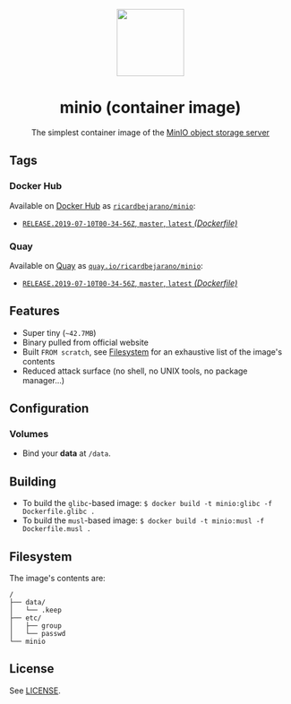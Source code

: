 <p align=center><img src=https://emojipedia-us.s3.dualstack.us-west-1.amazonaws.com/thumbs/160/apple/198/peacock_1f99a.png width=120px></p>
<h1 align=center>minio (container image)</h1>
<p align=center>The simplest container image of the <a href=https://min.io/>MinIO object storage server</a></p>


## Tags

### Docker Hub

Available on [Docker Hub](https://hub.docker.com) as [`ricardbejarano/minio`](https://hub.docker.com/r/ricardbejarano/minio):

- [`RELEASE.2019-07-10T00-34-56Z`, `master`, `latest` *(Dockerfile)*](https://github.com/ricardbejarano/minio/blob/master/Dockerfile)

### Quay

Available on [Quay](https://quay.io) as [`quay.io/ricardbejarano/minio`](https://quay.io/repository/ricardbejarano/minio):

- [`RELEASE.2019-07-10T00-34-56Z`, `master`, `latest` *(Dockerfile)*](https://github.com/ricardbejarano/minio/blob/master/Dockerfile)


## Features

* Super tiny (`~42.7MB`)
* Binary pulled from official website
* Built `FROM scratch`, see [Filesystem](#filesystem) for an exhaustive list of the image's contents
* Reduced attack surface (no shell, no UNIX tools, no package manager...)


## Configuration

### Volumes

- Bind your **data** at `/data`.


## Building

- To build the `glibc`-based image: `$ docker build -t minio:glibc -f Dockerfile.glibc .`
- To build the `musl`-based image: `$ docker build -t minio:musl -f Dockerfile.musl .`


## Filesystem

The image's contents are:

```
/
├── data/
│   └── .keep
├── etc/
│   ├── group
│   └── passwd
└── minio
```


## License

See [LICENSE](https://github.com/ricardbejarano/minio/blob/master/LICENSE).
